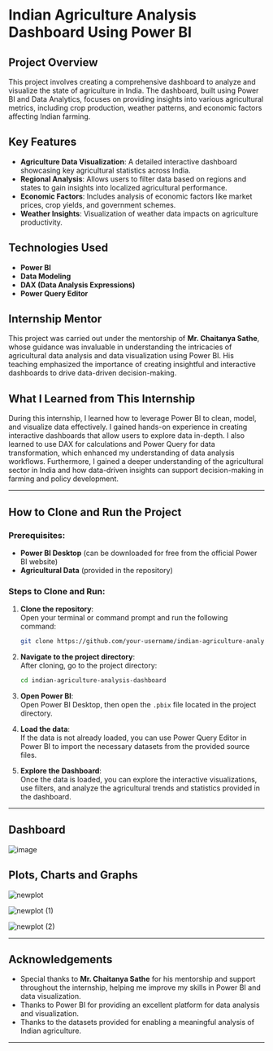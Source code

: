 # Indian Agriculture Analysis Dashboard Using Power BI

## Project Overview
This project involves creating a comprehensive dashboard to analyze and visualize the state of agriculture in India. The dashboard, built using Power BI and Data Analytics, focuses on providing insights into various agricultural metrics, including crop production, weather patterns, and economic factors affecting Indian farming.

## Key Features
- **Agriculture Data Visualization**: A detailed interactive dashboard showcasing key agricultural statistics across India.
- **Regional Analysis**: Allows users to filter data based on regions and states to gain insights into localized agricultural performance.
- **Economic Factors**: Includes analysis of economic factors like market prices, crop yields, and government schemes.
- **Weather Insights**: Visualization of weather data impacts on agriculture productivity.

## Technologies Used
- **Power BI**  
- **Data Modeling**  
- **DAX (Data Analysis Expressions)**  
- **Power Query Editor**  

## Internship Mentor
This project was carried out under the mentorship of **Mr. Chaitanya Sathe**, whose guidance was invaluable in understanding the intricacies of agricultural data analysis and data visualization using Power BI. His teaching emphasized the importance of creating insightful and interactive dashboards to drive data-driven decision-making.

## What I Learned from This Internship
During this internship, I learned how to leverage Power BI to clean, model, and visualize data effectively. I gained hands-on experience in creating interactive dashboards that allow users to explore data in-depth. I also learned to use DAX for calculations and Power Query for data transformation, which enhanced my understanding of data analysis workflows. Furthermore, I gained a deeper understanding of the agricultural sector in India and how data-driven insights can support decision-making in farming and policy development.

---

## How to Clone and Run the Project

### Prerequisites:
- **Power BI Desktop** (can be downloaded for free from the official Power BI website)
- **Agricultural Data** (provided in the repository)

### Steps to Clone and Run:

1. **Clone the repository**:  
   Open your terminal or command prompt and run the following command:
   ```bash
   git clone https://github.com/your-username/indian-agriculture-analysis-dashboard.git
   ```

2. **Navigate to the project directory**:  
   After cloning, go to the project directory:
   ```bash
   cd indian-agriculture-analysis-dashboard
   ```

3. **Open Power BI**:  
   Open Power BI Desktop, then open the `.pbix` file located in the project directory.

4. **Load the data**:  
   If the data is not already loaded, you can use Power Query Editor in Power BI to import the necessary datasets from the provided source files.

5. **Explore the Dashboard**:  
   Once the data is loaded, you can explore the interactive visualizations, use filters, and analyze the agricultural trends and statistics provided in the dashboard.

---
## Dashboard
   ![image](https://github.com/user-attachments/assets/82f989d8-5515-4688-98a7-92de64a4255d)

## Plots, Charts and Graphs
   ![newplot](https://github.com/user-attachments/assets/a6327d51-3347-42b3-adaa-7d28f88bf488)

   ![newplot (1)](https://github.com/user-attachments/assets/60dd78a5-20c5-46b9-b41f-aa7dd89f612c)

   ![newplot (2)](https://github.com/user-attachments/assets/a6fe9140-5ec0-4602-96fd-164e48a398a8)

---
## Acknowledgements
- Special thanks to **Mr. Chaitanya Sathe** for his mentorship and support throughout the internship, helping me improve my skills in Power BI and data visualization.
- Thanks to Power BI for providing an excellent platform for data analysis and visualization.
- Thanks to the datasets provided for enabling a meaningful analysis of Indian agriculture.

---

